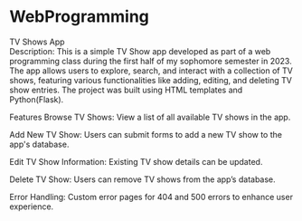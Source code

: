 # WebProgramming
TV Shows App<br>
Description: This is a simple TV Show app developed as part of a web programming class during the first half of my sophomore semester in 2023. The app allows users to explore, search, and interact with a collection of TV shows, featuring various functionalities like adding, editing, and deleting TV show entries. The project was built using HTML templates and Python(Flask).

Features
Browse TV Shows:
View a list of all available TV shows in the app.

Add New TV Show:
Users can submit forms to add a new TV show to the app's database.

Edit TV Show Information:
Existing TV show details can be updated.

Delete TV Show:
Users can remove TV shows from the app’s database.

Error Handling:
Custom error pages for 404 and 500 errors to enhance user experience.
